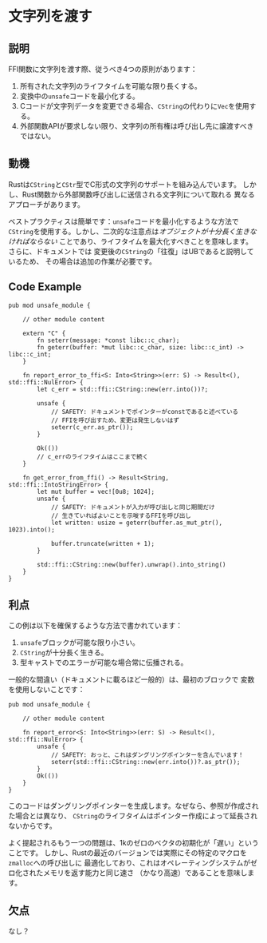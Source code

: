 # 文字列を渡す

## 説明

FFI関数に文字列を渡す際、従うべき4つの原則があります：

1. 所有された文字列のライフタイムを可能な限り長くする。
2. 変換中の`unsafe`コードを最小化する。
3. Cコードが文字列データを変更できる場合、`CString`の代わりに`Vec`を使用する。
4. 外部関数APIが要求しない限り、文字列の所有権は呼び出し先に譲渡すべきではない。

## 動機

Rustは`CString`と`CStr`型でC形式の文字列のサポートを組み込んでいます。
しかし、Rust関数から外部関数呼び出しに送信される文字列について取れる
異なるアプローチがあります。

ベストプラクティスは簡単です：`unsafe`コードを最小化するような方法で
`CString`を使用する。しかし、二次的な注意点は*オブジェクトが十分長く生きなければならない*
ことであり、ライフタイムを最大化すべきことを意味します。さらに、ドキュメントでは
変更後の`CString`の「往復」はUBであると説明しているため、
その場合は追加の作業が必要です。

## Code Example

```rust,ignore
pub mod unsafe_module {

    // other module content

    extern "C" {
        fn seterr(message: *const libc::c_char);
        fn geterr(buffer: *mut libc::c_char, size: libc::c_int) -> libc::c_int;
    }

    fn report_error_to_ffi<S: Into<String>>(err: S) -> Result<(), std::ffi::NulError> {
        let c_err = std::ffi::CString::new(err.into())?;

        unsafe {
            // SAFETY: ドキュメントでポインターがconstであると述べている
            // FFIを呼び出すため、変更は発生しないはず
            seterr(c_err.as_ptr());
        }

        Ok(())
        // c_errのライフタイムはここまで続く
    }

    fn get_error_from_ffi() -> Result<String, std::ffi::IntoStringError> {
        let mut buffer = vec![0u8; 1024];
        unsafe {
            // SAFETY: ドキュメントが入力が呼び出しと同じ期間だけ
            // 生きていればよいことを示唆するFFIを呼び出し
            let written: usize = geterr(buffer.as_mut_ptr(), 1023).into();

            buffer.truncate(written + 1);
        }

        std::ffi::CString::new(buffer).unwrap().into_string()
    }
}
```

## 利点

この例は以下を確保するような方法で書かれています：

1. `unsafe`ブロックが可能な限り小さい。
2. `CString`が十分長く生きる。
3. 型キャストでのエラーが可能な場合常に伝播される。

一般的な間違い（ドキュメントに載るほど一般的）は、最初のブロックで
変数を使用しないことです：

```rust,ignore
pub mod unsafe_module {

    // other module content

    fn report_error<S: Into<String>>(err: S) -> Result<(), std::ffi::NulError> {
        unsafe {
            // SAFETY: おっと、これはダングリングポインターを含んでいます！
            seterr(std::ffi::CString::new(err.into())?.as_ptr());
        }
        Ok(())
    }
}
```

このコードはダングリングポインターを生成します。なぜなら、参照が作成された場合とは異なり、
`CString`のライフタイムはポインター作成によって延長されないからです。

よく提起されるもう一つの問題は、1kのゼロのベクタの初期化が「遅い」ということです。
しかし、Rustの最近のバージョンでは実際にその特定のマクロを`zmalloc`への呼び出しに
最適化しており、これはオペレーティングシステムがゼロ化されたメモリを返す能力と同じ速さ
（かなり高速）であることを意味します。

## 欠点

なし？
